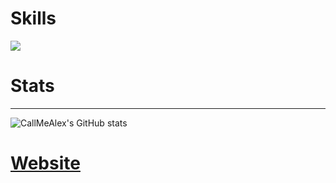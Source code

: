<p align="center">

# Skills

![](https://skillicons.dev/icons?i=github,windows,linux,arch,neovim,robloxstudio,visualstudio,cpp,cs,lua,cmake,unreal,unity,blender,davinci)

# Stats
  ---
![CallMeAlex's GitHub stats](https://github-readme-stats.vercel.app/api?username=Call-Me-Alex&count_private=true)
</br>
</p>

# [Website](https://alexdynamics.site/)
